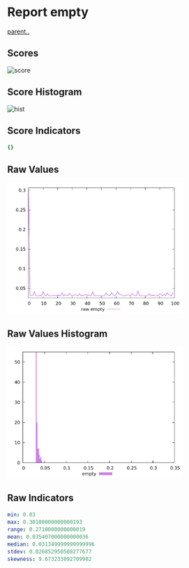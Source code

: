 # Report empty

[parent..](./..)  


## Scores

![score](./score.png)  

## Score Histogram

![hist](./hist.png)  

## Score Indicators

```yaml
{}

```

## Raw Values

![raw](./raw.png)  

## Raw Values Histogram

![raw hist](./raw_hist.png)  

## Raw Indicators

```yaml
min: 0.03
max: 0.30100000000000193
range: 0.2710000000000019
mean: 0.035407000000000036
median: 0.031349999999999996
stdev: 0.026852950508277677
skewness: 9.673233092709902

```

<style>
  img {
    max-width: 80%;
  }
</style>
      
